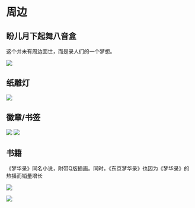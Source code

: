 # 周边

## 盼儿月下起舞八音盒

这个并未有周边面世，而是录人们的一个梦想。

![](/image/xianxi/paner-2.gif)

## 纸雕灯

![](/image/xianxi/zdd-2.jpg)

## 徽章/书签

![](/image/xianxi/huizhang.jpg)
![](/image/xianxi/shuqian.jpg)

## 书籍

《梦华录》同名小说，附带Q版插画。同时，《东京梦华录》也因为《梦华录》的热播而销量增长

![](/image/xianxi/book.jpg)

![](/image/xianxi/book-2.jpg)
